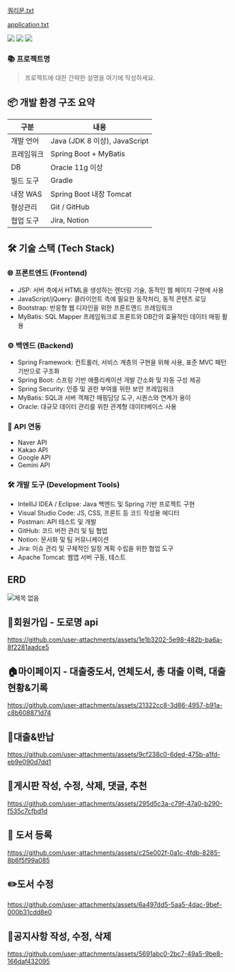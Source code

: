 
[쿼리문.txt](https://github.com/user-attachments/files/20219072/default.txt)


[application.txt](https://github.com/user-attachments/files/20207307/application.txt)

  <img src="https://img.shields.io/badge/java-007396?style=for-the-badge&logo=java&logoColor=white"> 
  <img src="https://img.shields.io/badge/oracle-F80000?style=for-the-badge&logo=oracle&logoColor=white"> 
  <img src="https://img.shields.io/badge/spring-6DB33F?style=for-the-badge&logo=spring&logoColor=white"> 

### 📚 프로젝트명

> 프로젝트에 대한 간략한 설명을 여기에 작성하세요.



## 📦 개발 환경 구조 요약

| 구분 | 내용
|-----|-----
| 개발 언어 | Java (JDK 8 이상), JavaScript
| 프레임워크 | Spring Boot + MyBatis
| DB | Oracle 11g 이상
| 빌드 도구 | Gradle
| 내장 WAS | Spring Boot 내장 Tomcat
| 형상관리 | Git / GitHub
| 협업 도구 | Jira, Notion


## 🛠️ 기술 스택 (Tech Stack)

### 🌐 프론트엔드 (Frontend)

- JSP: 서버 측에서 HTML을 생성하는 렌더링 기술, 동적인 웹 페이지 구현에 사용
- JavaScript/jQuery: 클라이언트 측에 필요한 동작처리, 동적 콘텐츠 로딩
- Bootstrap: 반응형 웹 디자인을 위한 프론트엔드 프레임워크
- MyBatis: SQL Mapper 프레임워크로 프론트와 DB간의 효율적인 데이터 매핑 활용


### ⚙️ 백엔드 (Backend)

- Spring Framework: 컨트롤러, 서비스 계층의 구현을 위해 사용, 표준 MVC 패턴 기반으로 구조화
- Spring Boot: 스프링 기반 애플리케이션 개발 간소화 및 자동 구성 제공
- Spring Security: 인증 및 권한 부여를 위한 보안 프레임워크
- MyBatis: SQL과 서버 객체간 매핑담당 도구, 시퀀스와 연계가 용이
- Oracle: 대규모 데이터 관리를 위한 관계형 데이터베이스 사용


### 🔌 API 연동

- Naver API
- Kakao API
- Google API
- Gemini API


### 🛠️ 개발 도구 (Development Tools)

- IntelliJ IDEA / Eclipse: Java 백엔드 및 Spring 기반 프로젝트 구현
- Visual Studio Code: JS, CSS, 프론트 등 코드 작성용 에디터
- Postman: API 테스트 및 개발
- GitHub: 코드 버전 관리 및 팀 협업
- Notion: 문서화 및 팀 커뮤니케이션
- Jira: 이슈 관리 및 구체적인 일정 계획 수립을 위한 협업 도구
- Apache Tomcat: 웹앱 서버 구동, 테스트


## ERD
![제목 없음](https://github.com/user-attachments/assets/6fcc184a-7832-47de-9f53-7db4e7636054)

## 🔑회원가입 - 도로명 api
https://github.com/user-attachments/assets/1e1b3202-5e98-482b-ba6a-8f2281aadce5

## 🏠마이페이지 - 대출중도서, 연체도서, 총 대출 이력, 대출현황&기록
https://github.com/user-attachments/assets/21322cc8-3d86-4957-b91a-c8b608871d74

## 📖대출&반납
https://github.com/user-attachments/assets/9cf238c0-6ded-475b-a1fd-eb9e090d7dd1

## 📨게시판 작성, 수정, 삭제, 댓글, 추천
https://github.com/user-attachments/assets/295d5c3a-c79f-47a0-b290-f535c7cfbd1d

## 📕 도서 등록
https://github.com/user-attachments/assets/c25e002f-0a1c-4fdb-8285-8b6f5f99a085

## ✏️도서 수정
https://github.com/user-attachments/assets/6a497dd5-5aa5-4dac-9bef-000b31cdd8e0

## 📢공지사항 작성, 수정, 삭제
https://github.com/user-attachments/assets/5691abc0-2bc7-49a5-9be8-166daf432095
